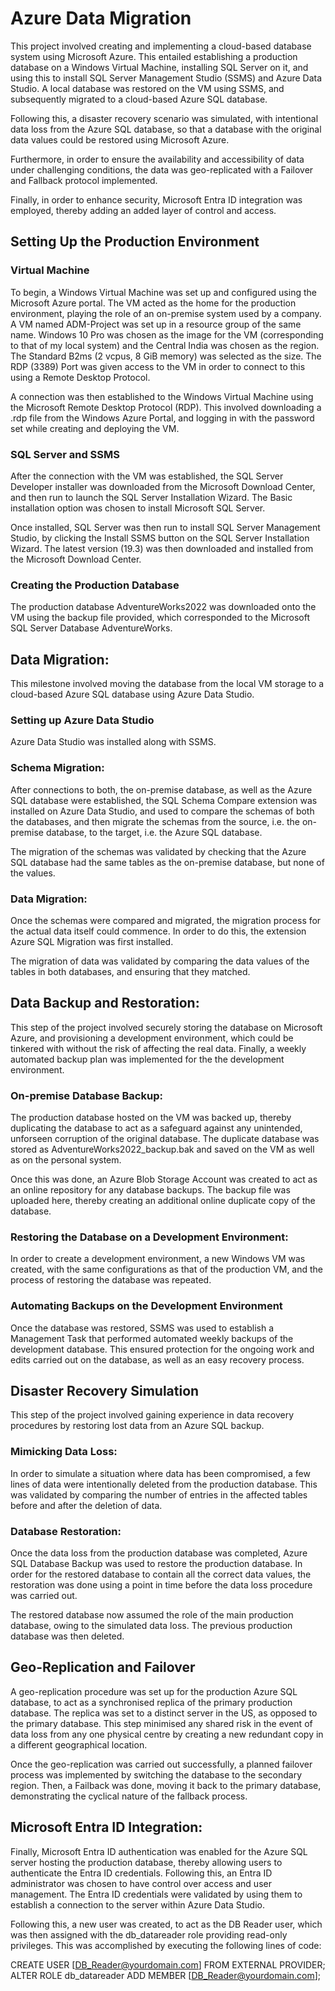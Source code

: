 # Azure Data Migration
This project involved creating and implementing a cloud-based database system using Microsoft Azure. This entailed establishing a production database on a Windows Virtual Machine, installing SQL Server on it, and using this to install SQL Server Management Studio (SSMS) and Azure Data Studio. A local database was restored on the VM using SSMS, and subsequently migrated to a cloud-based Azure SQL database. 

Following this, a disaster recovery scenario was simulated, with intentional data loss from the Azure SQL database, so that a database with the original data values could be restored using Microsoft Azure. 

Furthermore, in order to ensure the availability and accessibility of data under challenging conditions, the data was geo-replicated with a Failover and Fallback protocol implemented.

Finally, in order to enhance security, Microsoft Entra ID integration was employed, thereby adding an added layer of control and access.

## Setting Up the Production Environment

### Virtual Machine
To begin, a Windows Virtual Machine was set up and configured using the Microsoft Azure portal. The VM acted as the home for the production environment, playing the role of an on-premise system used by a company. A VM named ADM-Project was set up in a resource group of the same name. Windows 10 Pro was chosen as the image for the VM (corresponding to that of my local system) and the Central India was chosen as the region. The Standard B2ms (2 vcpus, 8 GiB memory) was selected as the size. The RDP (3389) Port was given access to the VM in order to connect to this using a Remote Desktop Protocol.

A connection was then established to the Windows Virtual Machine using the Microsoft Remote Desktop Protocol (RDP). This involved downloading a .rdp file from the Windows Azure Portal, and logging in with the password set while creating and deploying the VM.

### SQL Server and SSMS
After the connection with the VM was established, the SQL Server Developer installer was downloaded from the Microsoft Download Center, and then run to launch the SQL Server Installation Wizard. The Basic installation option was chosen to install Microsoft SQL Server. 

Once installed, SQL Server was then run to install SQL Server Management Studio, by clicking the Install SSMS button on the SQL Server Installation Wizard. The latest version (19.3) was then downloaded and installed from the Microsoft Download Center.

### Creating the Production Database
The production database AdventureWorks2022 was downloaded onto the VM using the backup file provided, which corresponded to the Microsoft SQL Server Database AdventureWorks. 

## Data Migration:
This milestone involved moving the database from the local VM storage to a cloud-based Azure SQL database using Azure Data Studio.

### Setting up Azure Data Studio
Azure Data Studio was installed along with SSMS. 

### Schema Migration:
After connections to both, the on-premise database, as well as the Azure SQL database were established, the SQL Schema Compare extension was installed on Azure Data Studio, and used to compare the schemas of both the databases, and then migrate the schemas from the source, i.e. the on-premise database, to the target, i.e. the Azure SQL database. 

The migration of the schemas was validated by checking that the Azure SQL database had the same tables as the on-premise database, but none of the values. 

### Data Migration:
Once the schemas were compared and migrated, the migration process for the actual data itself could commence. In order to do this, the extension Azure SQL Migration was first installed. 

The migration of data was validated by comparing the data values of the tables in both databases, and ensuring that they matched.


## Data Backup and Restoration:
This step of the project involved securely storing the database on Microsoft Azure, and provisioning a development environment, which could be tinkered with without the risk of affecting the real data. 
Finally, a weekly automated backup plan was implemented for the the development environment.

### On-premise Database Backup:
The production database hosted on the VM was backed up, thereby duplicating the database to act as a safeguard against any unintended, unforseen corruption of the original database. The duplicate database was stored as AdventureWorks2022_backup.bak and saved on the VM as well as on the personal system.

Once this was done, an Azure Blob Storage Account was created to act as an online repository for any database backups. The backup file was uploaded here, thereby creating an additional online duplicate copy of the database.

### Restoring the Database on a Development Environment:
In order to create a development environment, a new Windows VM was created, with the same configurations as that of the production VM, and the process of restoring the database was repeated.

### Automating Backups on the Development Environment
Once the database was restored, SSMS was used to establish a Management Task that performed automated weekly backups of the development database. This ensured protection for the ongoing work and edits carried out on the database, as well as an easy recovery process.


## Disaster Recovery Simulation
This step of the project involved gaining experience in data recovery procedures by restoring lost data from an Azure SQL backup.

### Mimicking Data Loss:
In order to simulate a situation where data has been compromised, a few lines of data were intentionally deleted from the production database. This was validated by comparing the number of entries in the affected tables before and after the deletion of data. 

### Database Restoration:
Once the data loss from the production database was completed, Azure SQL Database Backup was used to restore the production database. In order for the restored database to contain all the correct data values, the restoration was done using a point in time before the data loss procedure was carried out.

The restored database now assumed the role of the main production database, owing to the simulated data loss. The previous production database was then deleted.

## Geo-Replication and Failover
A geo-replication procedure was set up for the production Azure SQL database, to act as a synchronised replica of the primary production database. The replica was set to a distinct server in the US, as opposed to the primary database. This step minimised any shared risk in the event of data loss from any one physical centre by creating a new redundant copy in a different geographical location.

Once the geo-replication was carried out successfully, a planned failover process was implemented by switching the database to the secondary region. Then, a Failback was done, moving it back to the primary database, demonstrating the cyclical nature of the fallback process.

## Microsoft Entra ID Integration:
Finally, Microsoft Entra ID authentication was enabled for the Azure SQL server hosting the production database, thereby allowing users to authenticate the Entra ID credentials. Following this, an Entra ID administrator was chosen to have control over access and user management. The Entra ID credentials were validated by using them to establish a connection to the server within Azure Data Studio.

Following this, a new user was created, to act as the DB Reader user, which was then assigned with the db_datareader role providing read-only privileges. This was accomplished by executing the following lines of code:

CREATE USER [DB_Reader@yourdomain.com] FROM EXTERNAL PROVIDER;
ALTER ROLE db_datareader ADD MEMBER [DB_Reader@yourdomain.com];
